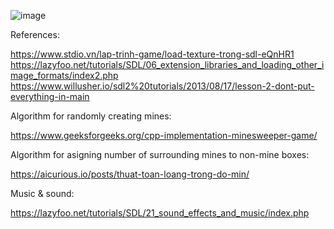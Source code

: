 ![image](https://user-images.githubusercontent.com/63529707/159671223-fa7dc151-3f15-4724-8d60-9c08793d3a96.png)

References:

https://www.stdio.vn/lap-trinh-game/load-texture-trong-sdl-eQnHR1
https://lazyfoo.net/tutorials/SDL/06_extension_libraries_and_loading_other_image_formats/index2.php
https://www.willusher.io/sdl2%20tutorials/2013/08/17/lesson-2-dont-put-everything-in-main

Algorithm for randomly creating mines: 

https://www.geeksforgeeks.org/cpp-implementation-minesweeper-game/

Algorithm for asigning number of surrounding mines to non-mine boxes: 

https://aicurious.io/posts/thuat-toan-loang-trong-do-min/

Music & sound: 

https://lazyfoo.net/tutorials/SDL/21_sound_effects_and_music/index.php
